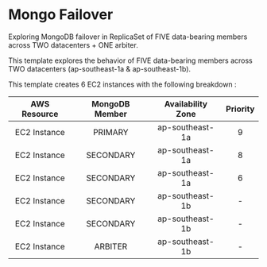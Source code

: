 # Mongo Failover
Exploring MongoDB failover in ReplicaSet of FIVE data-bearing members across TWO datacenters + ONE arbiter.

This template explores the behavior of FIVE data-bearing members across TWO datacenters (ap-southeast-1a & ap-southeast-1b).

This template creates 6 EC2 instances with the following breakdown :

| AWS Resource | MongoDB Member | Availability Zone | Priority |
|:------------:|:--------------:|:-----------------:|:--------:|
| EC2 Instance |     PRIMARY    |  ap-southeast-1a  |    9     |
| EC2 Instance |    SECONDARY   |  ap-southeast-1a  |    8     |
| EC2 Instance |    SECONDARY   |  ap-southeast-1a  |    6     |
| EC2 Instance |    SECONDARY   |  ap-southeast-1b  |    -     |
| EC2 Instance |    SECONDARY   |  ap-southeast-1b  |    -     |
| EC2 Instance |     ARBITER    |  ap-southeast-1b  |    -     |


